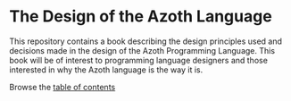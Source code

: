 # The Design of the Azoth Language

This repository contains a book describing the design principles used and
decisions made in the design of the Azoth Programming Language. This book will
be of interest to programming language designers and those interested in why the
Azoth language is the way it is.

Browse the [table of contents](book.md)
